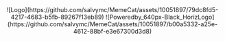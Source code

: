 <center>
  ![Logo](https://github.com/salvymc/MemeCat/assets/10051897/79dc8fd5-4217-4683-b5fb-89267f13eb89)
  ![Poweredby_640px-Black_HorizLogo](https://github.com/salvymc/MemeCat/assets/10051897/b00a5332-a25e-4612-88bf-e3e67300d3d8)
</center>

